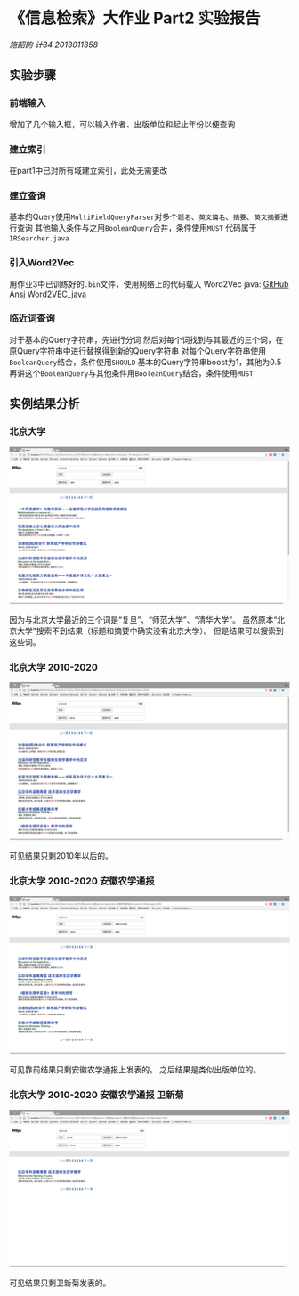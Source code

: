 # 《信息检索》大作业 Part2 实验报告

*施韶韵 计34 2013011358*

## 实验步骤

### 前端输入

增加了几个输入框，可以输入作者、出版单位和起止年份以便查询

### 建立索引

在part1中已对所有域建立索引，此处无需更改

### 建立查询

基本的Query使用`MultiFieldQueryParser`对多个`题名`、`英文篇名`、`摘要`、`英文摘要`进行查询
其他输入条件与之用`BooleanQuery`合并，条件使用`MUST` 
代码属于`IRSearcher.java`

### 引入Word2Vec

用作业3中已训练好的`.bin`文件，使用网络上的代码载入
Word2Vec java: [GitHub Ansj Word2VEC_java](https://github.com/NLPchina/Word2VEC_java/blob/master/src/main/java/com/ansj/vec/Word2VEC.java)

### 临近词查询

对于基本的Query字符串，先进行分词
然后对每个词找到与其最近的三个词，在原Query字符串中进行替换得到新的Query字符串
对每个Query字符串使用`BooleanQuery`结合，条件使用`SHOULD`
基本的Query字符串boost为1，其他为0.5
再讲这个`BooleanQuery`与其他条件用`BooleanQuery`结合，条件使用`MUST`

## 实例结果分析

### 北京大学

![](1.png)

因为与北京大学最近的三个词是“复旦”、“师范大学”、“清华大学”。
虽然原本“北京大学”搜索不到结果（标题和摘要中确实没有北京大学）。
但是结果可以搜索到这些词。

### 北京大学 2010-2020

![](2.png)

可见结果只剩2010年以后的。

### 北京大学 2010-2020 安徽农学通报

![](3.png)

可见靠前结果只剩安徽农学通报上发表的。
之后结果是类似出版单位的。

### 北京大学 2010-2020 安徽农学通报 卫新菊

![](4.png)

可见结果只剩卫新菊发表的。
